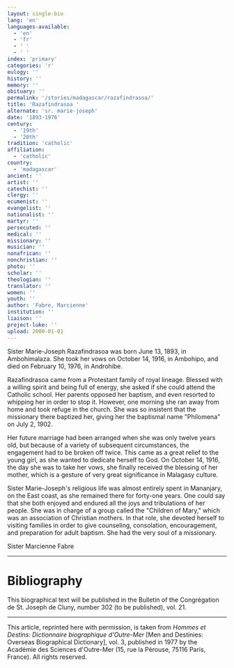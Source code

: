 ```yaml
---
layout: single-bio
lang: 'en'
languages-available:
  - 'en'
  - 'fr'
  - ' '
  - ' '
index: 'primary'
categories: 'r'
eulogy: ''
history: ''
memory: ''
obituary: ''
permalink: '/stories/madagascar/razafindrasoa/'
title: 'Razafindrasoa '
alternate: 'sr. marie-joseph'
date: '1893-1976'
century:
  - '19th'
  - '20th'
tradition: 'catholic'
affiliation:
  - 'catholic'
country:
  - 'madagascar'
ancient: ''
artist: ''
catechist: ''
clergy: ''
ecumenist: ''
evangelist: ''
nationalist: ''
martyr: ''
persecuted: ''
medical: ''
missionary: ''
musician: ''
nonafrican: ''
nonchristian: ''
photo: ''
scholar: ''
theologian: ''
translator: ''
women: ''
youth: ''
author: 'Fabre, Marcienne'
institution: ''
liaison: ''
project-luke: ''
upload: 2000-01-01
---
```



Sister Marie-Joseph Razafindrasoa was born June 13, 1893, in Ambohimalaza. She took her vows on October 14, 1916, in Ambohipo, and died on February 10, 1976, in Androhibe.

Razafindrasoa came from a Protestant family of royal lineage. Blessed with a willing spirit and being full of energy, she asked if she could attend the Catholic school. Her parents opposed her baptism, and even resorted to whipping her in order to stop it. However, one morning she ran away from home and took refuge in the church. She was so insistent that the missionary there baptized her, giving her the baptismal name "Philomena" on July 2, 1902.

Her future marriage had been arranged when she was only twelve years old, but because of a variety of subsequent circumstances, the engagement had to be broken off twice. This came as a great relief to the young girl, as she wanted to dedicate herself to God. On October 14, 1916, the day she was to take her vows, she finally received the blessing of her mother, which is a gesture of very great significance in Malagasy culture.

Sister Marie-Joseph's religious life was almost entirely spent in Mananjary, on the East coast, as she remained there for forty-one years. One could say that she both enjoyed and endured all the joys and tribulations of her people. She was in charge of a group called the "Children of Mary," which was an association of Christian mothers. In that role, she devoted herself to visiting families in order to give counseling, consolation, encouragement, and preparation for adult baptism. She had the very soul of a missionary.

Sister Marcienne Fabre

---

# Bibliography

This biographical text will be published in the Bulletin of the Congrégation de St. Joseph de Cluny, number 302 (to be published), vol. 21.

---

This article, reprinted here with permission, is taken from *Hommes et Destins: Dictionnaire biographique d'Outre-Mer* [Men and Destinies: Overseas Biographical Dictionary], vol. 3, published in 1977 by the Académie des Sciences d'Outre-Mer (15, rue la Pérouse, 75116 Paris, France). All rights reserved.